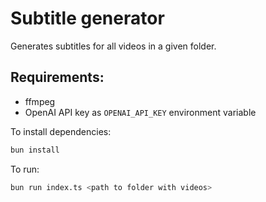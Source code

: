 # Subtitle generator

Generates subtitles for all videos in a given folder. 

## Requirements:
- ffmpeg
- OpenAI API key as `OPENAI_API_KEY` environment variable


To install dependencies:

```bash
bun install
```

To run:

```bash
bun run index.ts <path to folder with videos>
```
